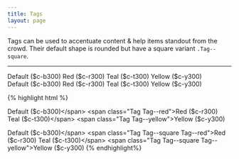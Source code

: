 ```yaml
---
title: Tags
layout: page
---
```


<p class="t-4">Tags can be used to accentuate content &amp; help items standout from the crowd. Their default shape is rounded but have a square variant <code>.Tag--square</code>.</p>

<hr />

<div>
	<span class="Tag">Default ($c-b300)</span>
	<span class="Tag Tag--red">Red ($c-r300)</span>
	<span class="Tag Tag--teal">Teal ($c-t300)</span>
	<span class="Tag Tag--yellow">Yellow ($c-y300)</span>
</div>
<div class="m-top m-bottom-5">
	<span class="Tag Tag--square">Default ($c-b300)</span>
	<span class="Tag Tag--square Tag--red">Red ($c-r300)</span>
	<span class="Tag Tag--square Tag--teal">Teal ($c-t300)</span>
	<span class="Tag Tag--square Tag--yellow">Yellow ($c-y300)</span>
</div>


{% highlight html %}
<!-- Default -->
<span class="Tag">Default ($c-b300)</span>
<span class="Tag Tag--red">Red ($c-r300)</span>
<span class="Tag Tag--teal">Teal ($c-t300)</span>
<span class="Tag Tag--yellow">Yellow ($c-y300)</span>
<!-- Square -->
<span class="Tag Tag--square">Default ($c-b300)</span>
<span class="Tag Tag--square Tag--red">Red ($c-r300)</span>
<span class="Tag Tag--square Tag--teal">Teal ($c-t300)</span>
<span class="Tag Tag--square Tag--yellow">Yellow ($c-y300)</span>
{% endhighlight%}